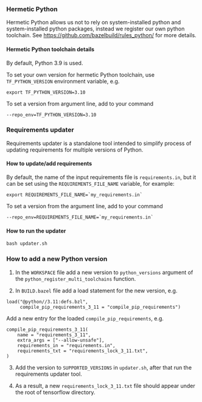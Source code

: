 ### Hermetic Python

Hermetic Python allows us not to rely on system-installed python and
system-installed python packages, instead we register our own python toolchain.
See https://github.com/bazelbuild/rules_python/ for more details.

#### Hermetic Python toolchain details

By default, Python 3.9 is used.

To set your own version for hermetic Python toolchain, use `TF_PYTHON_VERSION`
environment variable, e.g.

```
export TF_PYTHON_VERSION=3.10
```

To set a version from argument line, add to your command

```
--repo_env=TF_PYTHON_VERSION=3.10
```

### Requirements updater

Requirements updater is a standalone tool intended to simplify process of
updating requirements for multiple versions of Python.

#### How to update/add requirements

By default, the name of the input requirements file is `requirements.in`,
but it can be set using the `REQUIREMENTS_FILE_NAME` variable, for example:
```
export REQUIREMENTS_FILE_NAME=`my_requirements.in`
```

To set a version from the argument line, add to your command
```
--repo_env=REQUIREMENTS_FILE_NAME=`my_requirements.in`
```

#### How to run the updater

```
bash updater.sh
```

### How to add a new Python version

1) In the `WORKSPACE` file add a new version to `python_versions` argument of
the `python_register_multi_toolchains` function.

2) In `BUILD.bazel` file add a load statement for the new version, e.g.

```
load("@python//3.11:defs.bzl",
     compile_pip_requirements_3_11 = "compile_pip_requirements")
```

Add a new entry for the loaded `compile_pip_requirements`, e.g.

```
compile_pip_requirements_3_11(
    name = "requirements_3_11",
    extra_args = ["--allow-unsafe"],
    requirements_in = "requirements.in",
    requirements_txt = "requirements_lock_3_11.txt",
)
```

3) Add the version to `SUPPORTED_VERSIONS` in `updater.sh`, after that run the
 requirements updater tool.

4) As a result, a new `requirements_lock_3_11.txt` file should appear under the
root of tensorflow directory.
